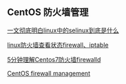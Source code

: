 

## CentOS 防火墙管理


[一文彻底明白linux中的selinux到底是什么](https://blog.csdn.net/yanjun821126/article/details/80828908)

[linux防火墙查看状态firewall、iptable](https://blog.csdn.net/wade3015/article/details/90725871)

[5分钟理解Centos7防火墙firewalld](https://www.cnblogs.com/excelib/p/5150647.html)

[CentOS firewall management](https://www.cnblogs.com/hubing/p/6058932.html)






